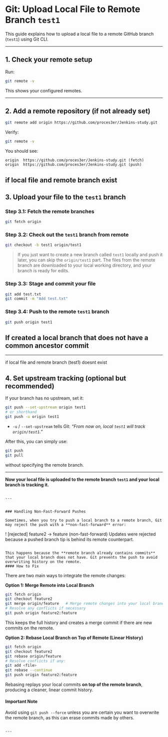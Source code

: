 
# Git: Upload Local File to Remote Branch `test1`

This guide explains how to upload a local file to a remote GitHub branch (`test1`) using Git CLI.

---

## 1. Check your remote setup

Run:

```bash
git remote -v
````

This shows your configured remotes.

---




## 2. Add a remote repository (if not already set)

```bash
git remote add origin https://github.com/proces3er/Jenkins-study.git
```

Verify:

```bash
git remote -v
```

You should see:

```
origin  https://github.com/proces3er/Jenkins-study.git (fetch)
origin  https://github.com/proces3er/Jenkins-study.git (push)
```


 if local file and remote branch exist
---

## 3. Upload your file to the `test1` branch

### Step 3.1: Fetch the remote branches

```bash
git fetch origin
```

### Step 3.2: Check out the `test1` branch from remote

```bash
git checkout -b test1 origin/test1
```

> If you just want to create a new branch called `test1` locally and push it later, you can skip the `origin/test1` part. The files from the remote branch are downloaded to your local working directory, and your branch is ready for edits.

### Step 3.3: Stage and commit your file

```bash
git add test.txt
git commit -m "Add test.txt"
```

### Step 3.4: Push to the remote `test1` branch

```bash
git push origin test1
```




## If created a local branch that does not have a common ancestor commit
---
if local file and remote branch (test1) doesnt exist
## 4. Set upstream tracking (optional but recommended)

If your branch has no upstream, set it:

```bash
git push --set-upstream origin test1
# or shorthand
git push -u origin test1
```

* `-u` / `--set-upstream` tells Git:
  *“From now on, local `test1` will track `origin/test1`.”*

After this, you can simply use:

```bash
git push
git pull
```

without specifying the remote branch.

---

**Now your local file is uploaded to the remote branch `test1` and your local branch is tracking it.**

```

---


### Handling Non-Fast-Forward Pushes

Sometimes, when you try to push a local branch to a remote branch, Git may reject the push with a **non-fast-forward** error:

```

! \[rejected] feature2 -> feature (non-fast-forward)
Updates were rejected because a pushed branch tip is behind its remote counterpart.

````

This happens because the **remote branch already contains commits** that your local branch does not have. Git prevents the push to avoid overwriting history on the remote.
#### How to Fix

````
There are two main ways to integrate the remote changes:

**Option 1: Merge Remote into Local Branch**

```bash
git fetch origin
git checkout feature2
git merge origin/feature   # Merge remote changes into your local branch
# Resolve any conflicts if necessary
git push origin feature2:feature

````
This keeps the full history and creates a merge commit if there are new commits on the remote.

**Option 2: Rebase Local Branch on Top of Remote (Linear History)**

```bash
git fetch origin
git checkout feature2
git rebase origin/feature
# Resolve conflicts if any:
git add <file>
git rebase --continue
git push origin feature2:feature
```

Rebasing replays your local commits **on top of the remote branch**, producing a cleaner, linear commit history.

#### Important Note

Avoid using `git push --force` unless you are certain you want to overwrite the remote branch, as this can erase commits made by others.

```

---

